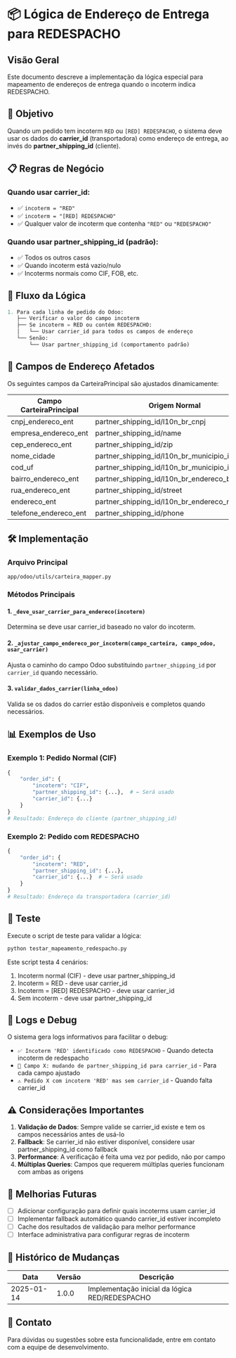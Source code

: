 # 📦 Lógica de Endereço de Entrega para REDESPACHO

## Visão Geral
Este documento descreve a implementação da lógica especial para mapeamento de endereços de entrega quando o incoterm indica REDESPACHO.

## 🎯 Objetivo
Quando um pedido tem incoterm `RED` ou `[RED] REDESPACHO`, o sistema deve usar os dados do **carrier_id** (transportadora) como endereço de entrega, ao invés do **partner_shipping_id** (cliente).

## 📋 Regras de Negócio

### Quando usar carrier_id:
- ✅ `incoterm = "RED"`
- ✅ `incoterm = "[RED] REDESPACHO"`
- ✅ Qualquer valor de incoterm que contenha `"RED"` ou `"REDESPACHO"`

### Quando usar partner_shipping_id (padrão):
- ✅ Todos os outros casos
- ✅ Quando incoterm está vazio/nulo
- ✅ Incoterms normais como CIF, FOB, etc.

## 🔄 Fluxo da Lógica

```python
1. Para cada linha de pedido do Odoo:
   ├── Verificar o valor do campo incoterm
   ├── Se incoterm = RED ou contém REDESPACHO:
   │   └── Usar carrier_id para todos os campos de endereço
   └── Senão:
       └── Usar partner_shipping_id (comportamento padrão)
```

## 📍 Campos de Endereço Afetados

Os seguintes campos da CarteiraPrincipal são ajustados dinamicamente:

| Campo CarteiraPrincipal | Origem Normal | Origem REDESPACHO |
|------------------------|---------------|-------------------|
| cnpj_endereco_ent | partner_shipping_id/l10n_br_cnpj | carrier_id/l10n_br_cnpj |
| empresa_endereco_ent | partner_shipping_id/name | carrier_id/name |
| cep_endereco_ent | partner_shipping_id/zip | carrier_id/zip |
| nome_cidade | partner_shipping_id/l10n_br_municipio_id/name | carrier_id/l10n_br_municipio_id/name |
| cod_uf | partner_shipping_id/l10n_br_municipio_id | carrier_id/l10n_br_municipio_id |
| bairro_endereco_ent | partner_shipping_id/l10n_br_endereco_bairro | carrier_id/l10n_br_endereco_bairro |
| rua_endereco_ent | partner_shipping_id/street | carrier_id/street |
| endereco_ent | partner_shipping_id/l10n_br_endereco_numero | carrier_id/l10n_br_endereco_numero |
| telefone_endereco_ent | partner_shipping_id/phone | carrier_id/phone |

## 🛠️ Implementação

### Arquivo Principal
`app/odoo/utils/carteira_mapper.py`

### Métodos Principais

#### 1. `_deve_usar_carrier_para_endereco(incoterm)`
Determina se deve usar carrier_id baseado no valor do incoterm.

#### 2. `_ajustar_campo_endereco_por_incoterm(campo_carteira, campo_odoo, usar_carrier)`
Ajusta o caminho do campo Odoo substituindo `partner_shipping_id` por `carrier_id` quando necessário.

#### 3. `validar_dados_carrier(linha_odoo)`
Valida se os dados do carrier estão disponíveis e completos quando necessários.

## 📊 Exemplos de Uso

### Exemplo 1: Pedido Normal (CIF)
```python
{
    "order_id": {
        "incoterm": "CIF",
        "partner_shipping_id": {...},  # ← Será usado
        "carrier_id": {...}
    }
}
# Resultado: Endereço do cliente (partner_shipping_id)
```

### Exemplo 2: Pedido com REDESPACHO
```python
{
    "order_id": {
        "incoterm": "RED",
        "partner_shipping_id": {...},
        "carrier_id": {...}  # ← Será usado
    }
}
# Resultado: Endereço da transportadora (carrier_id)
```

## 🧪 Teste

Execute o script de teste para validar a lógica:

```bash
python testar_mapeamento_redespacho.py
```

Este script testa 4 cenários:
1. Incoterm normal (CIF) - deve usar partner_shipping_id
2. Incoterm = RED - deve usar carrier_id
3. Incoterm = [RED] REDESPACHO - deve usar carrier_id
4. Sem incoterm - deve usar partner_shipping_id

## 📝 Logs e Debug

O sistema gera logs informativos para facilitar o debug:

- `✅ Incoterm 'RED' identificado como REDESPACHO` - Quando detecta incoterm de redespacho
- `🔄 Campo X: mudando de partner_shipping_id para carrier_id` - Para cada campo ajustado
- `⚠️ Pedido X com incoterm 'RED' mas sem carrier_id` - Quando falta carrier_id

## ⚠️ Considerações Importantes

1. **Validação de Dados**: Sempre valide se carrier_id existe e tem os campos necessários antes de usá-lo
2. **Fallback**: Se carrier_id não estiver disponível, considere usar partner_shipping_id como fallback
3. **Performance**: A verificação é feita uma vez por pedido, não por campo
4. **Múltiplas Queries**: Campos que requerem múltiplas queries funcionam com ambas as origens

## 🔮 Melhorias Futuras

- [ ] Adicionar configuração para definir quais incoterms usam carrier_id
- [ ] Implementar fallback automático quando carrier_id estiver incompleto
- [ ] Cache dos resultados de validação para melhor performance
- [ ] Interface administrativa para configurar regras de incoterm

## 📅 Histórico de Mudanças

| Data | Versão | Descrição |
|------|---------|-----------|
| 2025-01-14 | 1.0.0 | Implementação inicial da lógica RED/REDESPACHO |

## 👥 Contato

Para dúvidas ou sugestões sobre esta funcionalidade, entre em contato com a equipe de desenvolvimento.